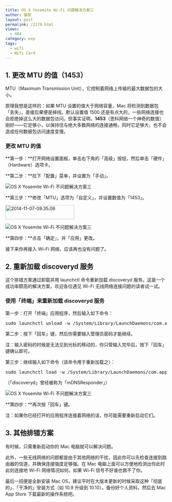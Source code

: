 ```yaml
---
title: OS X Yosemite Wi-Fi 问题解决方案三
author: 猫叔
layout: post
permalink: /2179.html
views:
  - 484
category: exp
tags:
  - wifi
  - Wifi Card
---
```

## 1. 更改 MTU 的值（1453）

MTU（Maximum Transmission Unit），它控制着网络上传输的最大数据包的大小。

原理我想是这样的：如果 MTU 设置的值大于网络容量，Mac 将检测到数据包「丢失」，直接后果便是掉线。默认设置值 1500 还是有点大的，一些网络连接也会拒绝掉这么大的数据包访问。但事实证明，**1453**（思科网络一个神奇的数值）刚好——它足够小，以保持住与绝大多数网络的连接通畅，同时它足够大，也不会造成任何数据包访问速度变慢。

<div class="insert-post-ads">
</div>

### 更改 MTU 的值

**第一步：**打开网络设置面板，单击右下角的「高级」按钮，然后单击「硬件」（Hardware）选项卡。

**第二步：**拉下「配置」菜单，并设置为「手动」。

![OS X Yosemite Wi-Fi 不问题解决方案三][1]

**第三步：**修改「MTU」选项为「自定义」，并设置数值为「1453」。

[<img class="attachment-full" src="http://cache.maoshu.cc//wp-content/uploads/2014/12/2014-11-07-09.35.06.png" alt="2014-11-07-09.35.06" width="215" height="44" />][2]

![OS X Yosemite Wi-Fi 不问题解决方案三][3]

**第四步：**点击「确定」，并「应用」更改。

接下来你再接入 Wi-Fi 网络，应该再也没有问题了。

## 2. 重新加载 discoveryd 服务

这个排错方案通过卸载并用 launchctl 命令重新加载 discoveryd 服务。这是一个成功率颇高的解决方案，欢迎各位遇见 Wi-Fi 无线网络连接问题的读者试一试。

### 使用「终端」来重新加载 discoveryd 服务

第一步：打开「终端」应用程序，然后输入如下命令：

<pre>sudo launchctl unload -w /System/Library/LaunchDaemons/com.apple.discoveryd.plist</pre>

第二步：按下「回车」键，然后你需要输入管理员密码才能继续。

注：输入密码的时候是无法见到光标的移动的，你只管输入完毕后，按下「回车」键确认即可。

第三步：继续输入如下命令（该命令用于重新加载之）：

<pre>sudo launchctl load -w /System/Library/LaunchDaemons/com.apple.discoveryd.plist</pre>

（「discoveryd」曾经被称为「mDNSResponder」）

![OS X Yosemite Wi-Fi 不问题解决方案三][4]

**第四步：**再次按「回车」键。

注：如果你已经打开的应用程序连接着网络的话，你可能需要重新启动它们。

## 3. 其他排错方案

有时候，只需重新启动你的 Mac 电脑就可以解决问题。

此外，一些无线网络的问题都是由于其他网络的干扰，因此你可以先检查连接到路由器的信道，并确保连接强度足够强。在 Mac 电脑上面可以方便地检测出你此时此刻连接地 Wi-Fi 网络情况如何。如果 Wi-Fi 信号不好谁也救不了你。

最后一招便是全新安装 Mac OS，建议平时在大版本更新的时候采取这种「彻底的」、「干净的」安装方式（如 10.9 升级到 10.10）。备份好个人资料，然后去 Mac App Store 下载最新的操作系统吧。


 [1]: http://cache.maoshu.cc//wp-content/uploads/sinapicv2-backup/2179-ww1-large-005V4vEUjw1enughqygg8j30is0fuwfr.jpg
 [2]: http://cache.maoshu.cc//wp-content/uploads/2014/12/2014-11-07-09.35.06.png
 [3]: http://cache.maoshu.cc//wp-content/uploads/sinapicv2-backup/2179-ww4-large-005V4vEUjw1enughr7c9nj30ik0fnjse.jpg
 [4]: http://cache.maoshu.cc//wp-content/uploads/sinapicv2-backup/2179-ww1-large-005V4vEUjw1enughsti7mj30fu0a60ub.jpg

